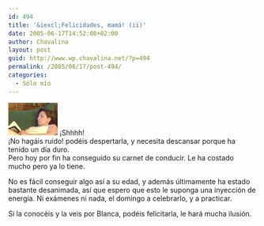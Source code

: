 ```yaml
---
id: 494
title: '&iexcl;Felicidades, mamá! (ii)'
date: 2005-06-17T14:52:08+02:00
author: Chavalina
layout: post
guid: http://www.wp.chavalina.net/?p=494
permalink: /2005/06/17/post-494/
categories:
  - Sólo mío
---
```

<img class="imgizqda" src="/imagenes/fotos/mama.jpg" alt="ZzZzZz" /> &iexcl;Shhhh!  
&iexcl;No hagáis ruido! podéis despertarla, y necesita descansar porque ha tenido un día duro.  
Pero hoy por fin ha conseguido su carnet de conducir. Le ha costado mucho pero ya lo tiene.

No es fácil conseguir algo así a su edad, y además &uacute;ltimamente ha estado bastante desanimada, así que espero que esto le suponga una inyección de energía. Ni exámenes ni nada, el domingo a celebrarlo, y a practicar.

Si la conocéis y la veis por Blanca, podéis felicitarla, le hará mucha ilusión.